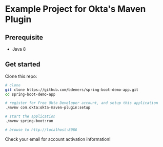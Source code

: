 Example Project for Okta's Maven Plugin
=======================================

## Prerequisite

- Java 8

## Get started 

Clone this repo:

```bash
# clone
git clone https://github.com/bdemers/spring-boot-demo-app.git
cd spring-boot-demo-app

# register for Free Okta Developer account, and setup this application
./mvnw com.okta:okta-maven-plugin:setup

# start the application
./mvnw spring-boot:run

# browse to http://localhost:8080
```

Check your email for account activation information!
